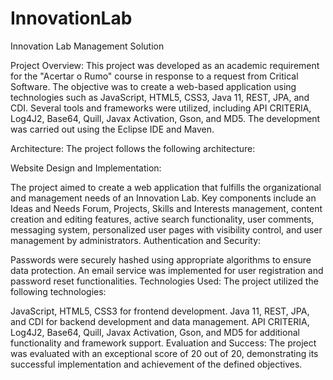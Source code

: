 # InnovationLab
Innovation Lab Management Solution

Project Overview:
This project was developed as an academic requirement for the "Acertar o Rumo" course in response to a request from Critical Software. The objective was to create a web-based application using technologies such as JavaScript, HTML5, CSS3, Java 11, REST, JPA, and CDI. Several tools and frameworks were utilized, including API CRITERIA, Log4J2, Base64, Quill, Javax Activation, Gson, and MD5. The development was carried out using the Eclipse IDE and Maven.

Architecture:
The project follows the following architecture:

Website Design and Implementation:

The project aimed to create a web application that fulfills the organizational and management needs of an Innovation Lab.
Key components include an Ideas and Needs Forum, Projects, Skills and Interests management, content creation and editing features, active search functionality, user comments, messaging system, personalized user pages with visibility control, and user management by administrators.
Authentication and Security:

Passwords were securely hashed using appropriate algorithms to ensure data protection.
An email service was implemented for user registration and password reset functionalities.
Technologies Used:
The project utilized the following technologies:

JavaScript, HTML5, CSS3 for frontend development.
Java 11, REST, JPA, and CDI for backend development and data management.
API CRITERIA, Log4J2, Base64, Quill, Javax Activation, Gson, and MD5 for additional functionality and framework support.
Evaluation and Success:
The project was evaluated with an exceptional score of 20 out of 20, demonstrating its successful implementation and achievement of the defined objectives.         
